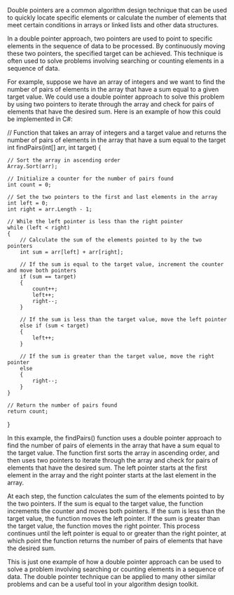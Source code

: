 Double pointers are a common algorithm design technique that can be used to quickly locate specific elements or calculate the number of elements that meet certain conditions in arrays or linked lists and other data structures.

In a double pointer approach, two pointers are used to point to specific elements in the sequence of data to be processed. By continuously moving these two pointers, the specified target can be achieved. This technique is often used to solve problems involving searching or counting elements in a sequence of data.

For example, suppose we have an array of integers and we want to find the number of pairs of elements in the array that have a sum equal to a given target value. We could use a double pointer approach to solve this problem by using two pointers to iterate through the array and check for pairs of elements that have the desired sum. Here is an example of how this could be implemented in C#:

// Function that takes an array of integers and a target value and returns the number of pairs of elements in the array that have a sum equal to the target
int findPairs(int[] arr, int target)
{

    // Sort the array in ascending order
    Array.Sort(arr);

    // Initialize a counter for the number of pairs found
    int count = 0;

    // Set the two pointers to the first and last elements in the array
    int left = 0;
    int right = arr.Length - 1;

    // While the left pointer is less than the right pointer
    while (left < right)
    {
        // Calculate the sum of the elements pointed to by the two pointers
        int sum = arr[left] + arr[right];

        // If the sum is equal to the target value, increment the counter and move both pointers
        if (sum == target)
        {
            count++;
            left++;
            right--;
        }

        // If the sum is less than the target value, move the left pointer
        else if (sum < target)
        {
            left++;
        }

        // If the sum is greater than the target value, move the right pointer
        else
        {
            right--;
        }
    }

    // Return the number of pairs found
    return count;

}

In this example, the findPairs() function uses a double pointer approach to find the number of pairs of elements in the array that have a sum equal to the target value. The function first sorts the array in ascending order, and then uses two pointers to iterate through the array and check for pairs of elements that have the desired sum. The left pointer starts at the first element in the array and the right pointer starts at the last element in the array.

At each step, the function calculates the sum of the elements pointed to by the two pointers. If the sum is equal to the target value, the function increments the counter and moves both pointers. If the sum is less than the target value, the function moves the left pointer. If the sum is greater than the target value, the function moves the right pointer. This process continues until the left pointer is equal to or greater than the right pointer, at which point the function returns the number of pairs of elements that have the desired sum.

This is just one example of how a double pointer approach can be used to solve a problem involving searching or counting elements in a sequence of data. The double pointer technique can be applied to many other similar problems and can be a useful tool in your algorithm design toolkit.
